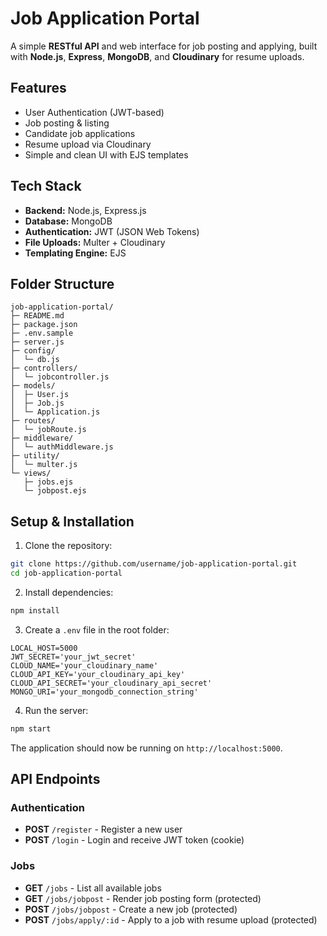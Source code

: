 # Job Application Portal

A simple **RESTful API** and web interface for job posting and applying, built with **Node.js**, **Express**, **MongoDB**, and **Cloudinary** for resume uploads.

## Features

* User Authentication (JWT-based)
* Job posting & listing
* Candidate job applications
* Resume upload via Cloudinary
* Simple and clean UI with EJS templates

## Tech Stack

* **Backend:** Node.js, Express.js
* **Database:** MongoDB
* **Authentication:** JWT (JSON Web Tokens)
* **File Uploads:** Multer + Cloudinary
* **Templating Engine:** EJS

## Folder Structure

```
job-application-portal/
├─ README.md
├─ package.json
├─ .env.sample
├─ server.js
├─ config/
│  └─ db.js
├─ controllers/
│  └─ jobcontroller.js
├─ models/
│  ├─ User.js
│  ├─ Job.js
│  └─ Application.js
├─ routes/
│  └─ jobRoute.js
├─ middleware/
│  └─ authMiddleware.js
├─ utility/
│  └─ multer.js
└─ views/
   ├─ jobs.ejs
   └─ jobpost.ejs
```

## Setup & Installation

1. Clone the repository:

```bash
git clone https://github.com/username/job-application-portal.git
cd job-application-portal
```

2. Install dependencies:

```bash
npm install
```

3. Create a `.env` file in the root folder:

```env
LOCAL_HOST=5000
JWT_SECRET='your_jwt_secret'
CLOUD_NAME='your_cloudinary_name'
CLOUD_API_KEY='your_cloudinary_api_key'
CLOUD_API_SECRET='your_cloudinary_api_secret'
MONGO_URI='your_mongodb_connection_string'
```

4. Run the server:

```bash
npm start
```

The application should now be running on `http://localhost:5000`.

## API Endpoints

### Authentication

* **POST** `/register` - Register a new user
* **POST** `/login` - Login and receive JWT token (cookie)

### Jobs

* **GET** `/jobs` - List all available jobs
* **GET** `/jobs/jobpost` - Render job posting form (protected)
* **POST** `/jobs/jobpost` - Create a new job (protected)
* **POST** `/jobs/apply/:id` - Apply to a job with resume upload (protected)



